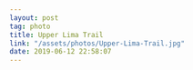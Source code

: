 ```yaml
---
layout: post
tag: photo
title: Upper Lima Trail
link: "/assets/photos/Upper-Lima-Trail.jpg"
date: 2019-06-12 22:58:07
---
```

